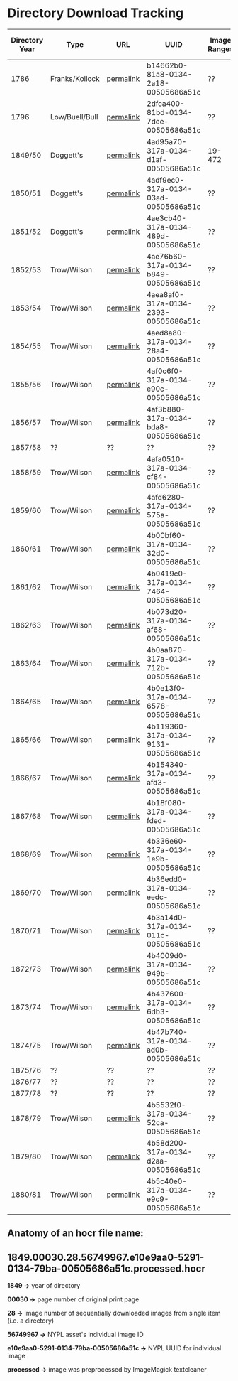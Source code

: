 # Directory Download Tracking

| Directory Year  | Type  |  URL | UUID | Image Ranges | Sample Page | Recommended training data year |
| ------------- | ------------- | ------------- | ------------- | ------------- | ------------- | ------------- |
| 1786     | Franks/Kollock |  <a href="https://digitalcollections.nypl.org/items/746a3160-d5c9-0134-e994-00505686d14e">permalink</a> | b14662b0-81a8-0134-2a18-00505686a51c | ?? | ?? | ?? |
| 1796     | Low/Buell/Bull |  <a href="https://digitalcollections.nypl.org/items/06bd1de0-d75d-0134-7fcb-00505686d14e">permalink</a> | 2dfca400-81bd-0134-7dee-00505686a51c | ?? | ?? | ?? |
| 1849/50  | Doggett's  |  <a href="https://digitalcollections.nypl.org/items/de9d5570-5291-0134-74fc-00505686a51c">permalink</a> | 4ad95a70-317a-0134-d1af-00505686a51c | 19-472 | <a href="https://nyu.box.com/s/2ew8c9tfai2skkihhrvfw86wcfs2875d">Page 22</a> | 1849 |
| 1850/51  | Doggett's |  <a href="https://digitalcollections.nypl.org/items/7b3fbb00-5293-0134-b386-00505686a51c">permalink</a>  | 4adf9ec0-317a-0134-03ad-00505686a51c | ?? | ?? | 1849 |
| 1851/52  | Doggett's |  <a href="https://digitalcollections.nypl.org/items/023b8530-5295-0134-4c9c-00505686a51c">permalink</a>  | 4ae3cb40-317a-0134-489d-00505686a51c | ?? | ?? | 1849 |
| 1852/53  | Trow/Wilson | <a href="https://digitalcollections.nypl.org/items/3f790190-5298-0134-517e-00505686a51c">permalink</a> | 4ae76b60-317a-0134-b849-00505686a51c  | ?? | ?? | 1849 |
| 1853/54  | Trow/Wilson | <a href="https://digitalcollections.nypl.org/items/d8b8ac20-5299-0134-e59e-00505686a51c">permalink</a> | 4aea8af0-317a-0134-2393-00505686a51c | ?? | ?? | ?? |
| 1854/55  | Trow/Wilson | <a href="https://digitalcollections.nypl.org/items/d73e7cd0-529b-0134-92d5-00505686a51c">permalink</a> | 4aed8a80-317a-0134-28a4-00505686a51c | ?? | ?? | ?? |
| 1855/56  | Trow/Wilson | <a href="https://digitalcollections.nypl.org/items/f283bb50-52ac-0134-0b4b-00505686a51c">permalink</a> | 4af0c6f0-317a-0134-e90c-00505686a51c | ?? | ?? | ?? |
| 1856/57  | Trow/Wilson | <a href="https://digitalcollections.nypl.org/items/8f502510-52b4-0134-dacd-00505686a51c">permalink</a> | 4af3b880-317a-0134-bda8-00505686a51c | ?? | ?? | ?? |
| 1857/58  | ?? | ?? | ?? | ?? | ?? | ?? |
| 1858/59  | Trow/Wilson | <a href="https://digitalcollections.nypl.org/items/83c244c0-52b8-0134-354a-00505686a51c">permalink</a> | 4afa0510-317a-0134-cf84-00505686a51c | ?? | ?? | ?? |
| 1859/60  | Trow/Wilson | <a href="https://digitalcollections.nypl.org/items/4f239540-52bb-0134-5039-00505686a51c">permalink</a> | 4afd6280-317a-0134-575a-00505686a51c | ?? | ?? | ?? |
| 1860/61  | Trow/Wilson | <a href="https://digitalcollections.nypl.org/items/59b5b330-52be-0134-feef-00505686a51c">permalink</a> | 4b00bf60-317a-0134-32d0-00505686a51c | ?? | ?? | ?? |
| 1861/62  | Trow/Wilson | <a href="https://digitalcollections.nypl.org/items/23010ba0-52c0-0134-9308-00505686a51c">permalink</a> | 4b0419c0-317a-0134-7464-00505686a51c | ?? | ?? | ?? |
| 1862/63  | Trow/Wilson | <a href="https://digitalcollections.nypl.org/items/c2ab5490-5356-0134-0971-00505686a51c">permalink</a> | 4b073d20-317a-0134-af68-00505686a51c | ?? | ?? | ?? |
| 1863/64  | Trow/Wilson | <a href="https://digitalcollections.nypl.org/items/9574e160-535a-0134-fcf1-00505686a51c">permalink</a> | 4b0aa870-317a-0134-712b-00505686a51c | ?? | ?? | ?? |
| 1864/65  | Trow/Wilson | <a href="https://digitalcollections.nypl.org/items/7b8012d0-535c-0134-fe5e-00505686a51c">permalink</a> | 4b0e13f0-317a-0134-6578-00505686a51c | ?? | ?? | ?? |
| 1865/66  | Trow/Wilson | <a href="https://digitalcollections.nypl.org/items/258b7470-5361-0134-8a14-00505686a51c">permalink</a> | 4b119360-317a-0134-9131-00505686a51c | ?? | ?? | ?? |
| 1866/67  | Trow/Wilson | <a href="https://digitalcollections.nypl.org/items/f02a69a0-5363-0134-aba2-00505686a51c">permalink</a> | 4b154340-317a-0134-afd3-00505686a51c | ?? | ?? | ?? |
| 1867/68  | Trow/Wilson | <a href="https://digitalcollections.nypl.org/items/46e14e50-536e-0134-b015-00505686a51c">permalink</a> | 4b18f080-317a-0134-fded-00505686a51c | ?? | ?? | ?? |
| 1868/69  | Trow/Wilson | <a href="https://digitalcollections.nypl.org/items/c7aef1e0-5370-0134-55bb-00505686a51c">permalink</a> | 4b336e60-317a-0134-1e9b-00505686a51c | ?? | ?? | ?? |
| 1869/70  | Trow/Wilson | <a href="https://digitalcollections.nypl.org/items/050245b0-5374-0134-ac00-00505686a51c">permalink</a> | 4b36edd0-317a-0134-eedc-00505686a51c | ?? | ?? | ?? |
| 1870/71  | Trow/Wilson | <a href="https://digitalcollections.nypl.org/items/37dd46b0-58c9-0134-07e4-00505686a51c">permalink</a> | 4b3a14d0-317a-0134-011c-00505686a51c | ?? | ?? | ?? |
| 1872/73  | Trow/Wilson | <a href="https://digitalcollections.nypl.org/items/03248300-5cce-0134-c989-00505686a51c">permalink</a> | 4b4009d0-317a-0134-949b-00505686a51c | ?? | ?? | ?? |
| 1873/74  | Trow/Wilson | <a href="https://digitalcollections.nypl.org/items/61a3c530-5ce4-0134-84fe-00505686a51c">permalink</a> | 4b437600-317a-0134-6db3-00505686a51c | ?? | ?? | ?? |
| 1874/75  | Trow/Wilson | <a href="https://digitalcollections.nypl.org/items/70f61630-5ce9-0134-91b0-00505686a51c">permalink</a> | 4b47b740-317a-0134-ad0b-00505686a51c | ?? | ?? | ?? |
| 1875/76  | ?? | ?? | ?? | ?? | ?? | ?? |
| 1876/77  | ?? | ?? | ?? | ?? | ?? | ?? | 
| 1877/78  | ?? | ?? | ?? | ?? | ?? | ?? | 
| 1878/79  | Trow/Wilson | <a href="https://digitalcollections.nypl.org/items/c75af660-60dd-0134-6879-00505686a51c">permalink</a> | 4b5532f0-317a-0134-52ca-00505686a51c | ?? | ?? | ?? |
| 1879/80  | Trow/Wilson | <a href="https://digitalcollections.nypl.org/items/8177fed0-6c6f-0134-8440-00505686a51c">permalink</a> | 4b58d200-317a-0134-d2aa-00505686a51c | ?? | ?? | ?? |
| 1880/81  | Trow/Wilson | <a href="https://digitalcollections.nypl.org/items/12df7770-6bde-0134-5d34-00505686a51c">permalink</a> | 4b5c40e0-317a-0134-e9c9-00505686a51c | ?? | ?? | ?? |



## Anatomy of an hocr file name:

1849.00030.28.56749967.e10e9aa0-5291-0134-79ba-00505686a51c.processed.hocr
------------

**1849 ->** year of directory

**00030 ->** page number of original print page

**28 ->** image number of sequentially downloaded images from single item (i.e. a directory)

**56749967 ->** NYPL asset's individual image ID

**e10e9aa0-5291-0134-79ba-00505686a51c ->** NYPL UUID for individual image

**processed ->** image was preprocessed by ImageMagick textcleaner





